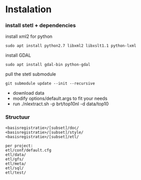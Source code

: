 # Instalation

### install stetl + dependencies 
install xml2 for python
```
sudo apt install python2.7 libxml2 libxslt1.1 python-lxml
```
install GDAL
```
sudo apt install gdal-bin python-gdal
```
pull the stetl submodule
```
git submodule update --init --recursive 
```


* download data
* modify options/default.args to fit your needs
* run ./nlextract.sh -p brt/top10nl -d data/top10

### Structuur

```
<basisregistratie>/[subset]/doc/
<basisregistratie>/[subset]/style/
<basisregistratie>/[subset]/etl/

per project:
etl/conf/default.cfg
etl/data/
etl/gfs/
etl/meta/
etl/sql/
etl/test/
```